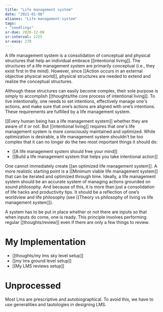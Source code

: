```yaml
---
title: "Life management system"
date: "2021-01-08"
aliases: "Life-management-system"
tags:
- "seedlings"
sr-due: 2026-12-08
sr-interval: 1225
sr-ease: 270
---
```


A life management system is a consolidation of conceptual and physical structures that help an individual embrace [[intentional living]]. The structures of a life management system are primarily conceptual (i.e., they exist first in the mind). However, since [[Action occurs in an external objective physical world]], physical structures are needed to extend and realize the conceptual structures.

Although these structures can easily become complex, their sole purpose is simply to accomplish [[thoughts/the core process of intentional living]]. To live intentionally, one needs to set intentions, effectively manage one's actions, and make sure that one’s actions are aligned with one’s intentions. These requirements are fulfilled by a life management system.

[[Every human being has a life management system]] whether they are aware of it or not. But [[intentional living]] requires that one's life management system is more consciously maintained and optimized. While optimization is desirable, a life management system shouldn't be too complex that it can no longer do the two most important things it should do:

- [[A life management system should free your mind]]
- [[Build a life management system that helps you take intentional action]]

One cannot immediately create [[an optimized life management system]]. A more realistic starting point is a [[Minimum viable life management system]] that can be iterated and optimized through time. Ideally, a life management system should be an accurate system of managing actions grounded on sound philosophy. And because of this, it is more than just a consolidation of life hacks and productivity tips. It should be a reflection of one’s worldview and life philosophy (see [[Theory vs philosophy of living vs life management system]]).

A system has to be put in place whether or not there are inputs so that when inputs do come, one is ready. This principle involves performing regular [[thoughts/review]] even if there are only a few things to review.

# My Implementation

- [[thoughts/my lms sky level setup]]
- [[my lms ground level setup]]
- [[My LMS reviews setup]]

# Unprocessed

Most Lms are prescriptive and autobiographical. To avoid this, we have to use generalities and tautologies in designing LMS.